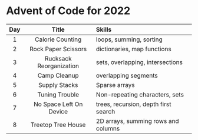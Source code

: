 # Advent of Code for 2022

|  Day  |          Title          | Skills                               |
| :---: | :---------------------: | :----------------------------------- |
|   1   |    Calorie Counting     | loops, summing, sorting              |
|   2   |   Rock Paper Scissors   | dictionaries, map functions          |
|   3   | Rucksack Reorganization | sets, overlapping, intersections     |
|   4   |      Camp Cleanup       | overlapping segments                 |
|   5   |      Supply Stacks      | Sparse arrays                        |
|   6   |     Tuning Trouble      | Non-repeating characters, sets       |
|   7   | No Space Left On Device | trees, recursion, depth first search |
|   8   |   Treetop Tree House    | 2D arrays, summing rows and columns  |
